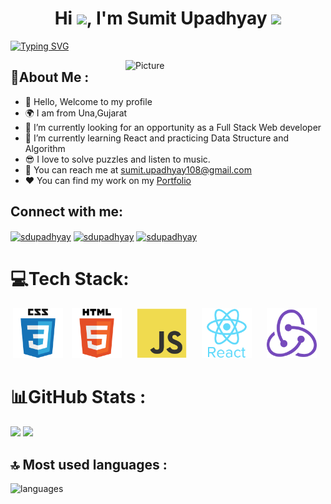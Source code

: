 <h1 align="center">Hi <img src="https://i.pinimg.com/originals/b9/37/12/b9371273ae94a946e92074d1b9696680.gif" width="55"/>, I'm Sumit Upadhyay <img src="https://camo.githubusercontent.com/d3359cb00ab0b5ed8f2e1fe3fceb4fbaf3b614340f8c0db99c17b9f50b351770/68747470733a2f2f656d6f6a69732e736c61636b6d6f6a69732e636f6d2f656d6f6a69732f696d616765732f313533313834393433302f343234362f626c6f622d73756e676c61737365732e6769663f31353331383439343330" width="35"/></h1>  

[![Typing SVG](https://readme-typing-svg.herokuapp.com/?lines=Front+End+Developer;Problem+Solver;Full+Stack+Developer;continuous+Learner)](https://git.io/typing-svg)

<img align='right' src="https://media2.giphy.com/media/qgQUggAC3Pfv687qPC/giphy.gif?cid=ecf05e47cq8zq18nxebpo5t2r1dgnmyddibdq953rd74v2xb&rid=giphy.gif&ct=g" height="" width="320" alt="Picture">

## 💫About Me :

   - 👋 Hello, Welcome to my profile
   - 🌍 I am from Una,Gujarat
   - 🌱 I’m currently looking for an opportunity as a Full Stack Web developer
   - 🔭 I’m currently learning React and practicing Data Structure and Algorithm
   - 😎 I love to solve puzzles and listen to music.
  - 💬 You can reach me at sumit.upadhyay108@gmail.com
  - ❤️ You can find my work on my [Portfolio](https://sumit-upadhyay-portfolio-website.netlify.app/)
    
## Connect with me:  
<p align="left">  
<a href="https://twitter.com/upadhyay108" target="blank"><img align="center" src="https://raw.githubusercontent.com/rahuldkjain/github-profile-readme-generator/master/src/images/icons/Social/twitter.svg" alt="sdupadhyay" height="30" width="40" /></a>  
<a href="https://linkedin.com/in/sumit-upadhyay-28669a23a" target="blank"><img align="center" src="https://raw.githubusercontent.com/rahuldkjain/github-profile-readme-generator/master/src/images/icons/Social/linked-in-alt.svg" alt="sdupadhyay" height="30" width="40" /></a>  
<a href="https://codesandbox.com/sdupadhyay" target="blank"><img align="center" src="https://raw.githubusercontent.com/rahuldkjain/github-profile-readme-generator/master/src/images/icons/Social/codesandbox.svg" alt="sdupadhyay" height="30" width="40" /></a>  
</p>

# 💻Tech Stack:

<p align="center">  <img src="https://raw.githubusercontent.com/devicons/devicon/master/icons/css3/css3-original-wordmark.svg" alt="css3" width="80" height="80"/>  <img hspace="10" src="https://raw.githubusercontent.com/devicons/devicon/master/icons/html5/html5-original-wordmark.svg" alt="html5" width="80" height="80"/>  <img hspace="10" src="https://raw.githubusercontent.com/devicons/devicon/master/icons/javascript/javascript-original.svg" alt="javascript" width="80" height="80"/>  <img hspace="10" src="https://raw.githubusercontent.com/devicons/devicon/master/icons/react/react-original-wordmark.svg" alt="react" width="80" height="80"/>  <img hspace="10" src="https://raw.githubusercontent.com/devicons/devicon/master/icons/redux/redux-original.svg" alt="redux" width="80" height="80"/></p>
  
# 📊GitHub Stats :
<div height="500px">
  <img width="45%" src="https://github-readme-stats.vercel.app/api?username=sdupadhyay&show_icons=true&hide_border=true&theme=radical" />
  <img width="45%" src="https://github-readme-streak-stats.herokuapp.com/?user=sdupadhyay&hide_border=true&theme=radical" />
</div>

## 🔝 Most used languages :
  <img alt="languages" src="https://github-readme-stats.vercel.app/api/top-langs/?username=sdupadhyay&layout=compact&hide_border=true&theme=radical" />
  

